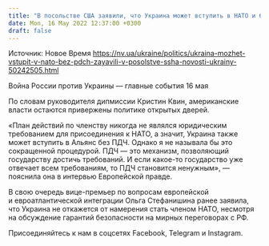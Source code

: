 ```yaml
---
title: "В посольстве США заявили, что Украина может вступить в НАТО и без ПДЧ"
date: Mon, 16 May 2022 12:37:00 +0300
draft: false
---
```

Источник: Новое Время https://nv.ua/ukraine/politics/ukraina-mozhet-vstupit-v-nato-bez-pdch-zayavili-v-posolstve-ssha-novosti-ukrainy-50242505.html


Война России против Украины — главные события 16 мая

По словам руководителя дипмиссии Кристин Квин, американские власти остаются привержены политике открытых дверей.

«План действий по членству никогда не являлся юридическим требованием для присоединения к НАТО, а значит, Украина также может вступить в Альянс без ПДЧ. Однако я не называла бы это сокращенной процедурой. ПДЧ — это механизм, позволяющий государству достичь требований. И если какое-то государство уже отвечает всем требованиям, то ПДЧ становится ненужным», — пояснила она в интервью Европейской правде.

В свою очередь вице-премьер по вопросам европейской и евроатлантической интеграции Ольга Стефанишина ранее заявила, что Украина не откажется от намерения стать членом НАТО, несмотря на обсуждение гарантий безопасности на мирных переговорах с РФ.

Присоединяйтесь к нам в соцсетях Facebook, Telegram и Instagram.
